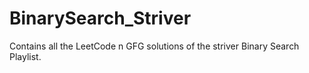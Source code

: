 # BinarySearch_Striver
Contains all the LeetCode n GFG solutions of the striver Binary Search Playlist.
